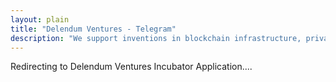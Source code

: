 ```yaml
---
layout: plain
title: "Delendum Ventures - Telegram"
description: "We support inventions in blockchain infrastructure, private computing, and zero-knowledge proof applications"
---
```

<div class="text-center text-large text-white">
    Redirecting to Delendum Ventures Incubator Application....
</div>
<script>
    setTimeout(function(){
        location.href='https://forms.gle/MEUVwjTRa6rnj2dEA';
    }, 1500);
</script>